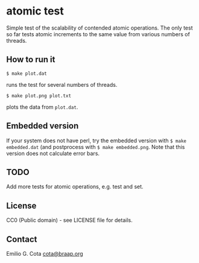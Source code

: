 atomic test
===========
Simple test of the scalability of contended atomic operations.
The only test so far tests atomic increments to the same value
from various numbers of threads.

How to run it
-------------
    $ make plot.dat
runs the test for several numbers of threads.

    $ make plot.png plot.txt
plots the data from `plot.dat`.

Embedded version
----------------
If your system does not have perl, try the embedded version
with `$ make embedded.dat` (and postprocess with `$ make embedded.png`.
Note that this version does not calculate error bars.

TODO
----
Add more tests for atomic operations, e.g. test and set.

License
-------
CC0 (Public domain) - see LICENSE file for details.

Contact
-------
Emilio G. Cota <cota@braap.org>

